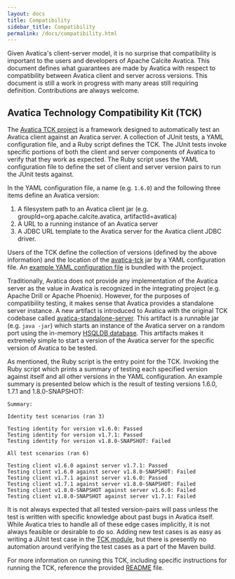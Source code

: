 ```yaml
---
layout: docs
title: Compatibility
sidebar_title: Compatibility
permalink: /docs/compatibility.html
---
```


<!--
{% comment %}
Licensed to the Apache Software Foundation (ASF) under one or more
contributor license agreements.  See the NOTICE file distributed with
this work for additional information regarding copyright ownership.
The ASF licenses this file to you under the Apache License, Version 2.0
(the "License"); you may not use this file except in compliance with
the License.  You may obtain a copy of the License at

http://www.apache.org/licenses/LICENSE-2.0

Unless required by applicable law or agreed to in writing, software
distributed under the License is distributed on an "AS IS" BASIS,
WITHOUT WARRANTIES OR CONDITIONS OF ANY KIND, either express or implied.
See the License for the specific language governing permissions and
limitations under the License.
{% endcomment %}
-->

Given Avatica's client-server model, it is no surprise that compatibility is
important to the users and developers of Apache Calcite Avatica. This document
defines what guarantees are made by Avatica with respect to compatibility
between Avatica client and server across versions. This document is still a work
in progress with many areas still requiring definition. Contributions are always
welcome.

## Avatica Technology Compatibility Kit (TCK)

The [Avatica TCK project][github-tck] is a framework designed to automatically
test an Avatica client against an Avatica server. A collection of JUnit tests,
a YAML configuration file, and a Ruby script defines the TCK.
The JUnit tests invoke specific portions of both the client and
server components of Avatica to verify that they work as expected. The Ruby
script uses the YAML configuration file to define the set of
client and server version pairs to run the JUnit tests against.

In the YAML configuration file, a name (e.g. `1.6.0`) and the following three
items define an Avatica version:

1. A filesystem path to an Avatica client jar (e.g. groupId=org.apache.calcite.avatica, artifactId=avatica)
2. A URL to a running instance of an Avatica server
3. A JDBC URL template to the Avatica server for the Avatica client JDBC driver.

Users of the TCK define the collection of versions (defined by the above
information) and the location of the [avatica-tck][github-tck] jar by a YAML
configuration file. An [example YAML configuration file][github-tck-yml-file] is
bundled with the project.

Traditionally, Avatica does not provide any implementation of the Avatica server
as the value in Avatica is recognized in the integrating project (e.g. Apache
Drill or Apache Phoenix). However, for the purposes of compatibility testing, it
makes sense that Avatica provides a standalone server instance.  A new artifact
is introduced to Avatica with the original TCK codebase called
[avatica-standalone-server][github-standalone-server].  This artifact is a
runnable jar (e.g. `java -jar`) which starts an instance of the Avatica server
on a random port using the in-memory [HSQLDB database](http://hsqldb.org/). This
artifacts makes it extremely simple to start a version of the Avatica server for
the specific version of Avatica to be tested.

As mentioned, the Ruby script is the entry point for the TCK. Invoking the Ruby
script which prints a summary of testing each specified version against itself and
all other versions in the YAML configuration. An example summary is presented
below which is the result of testing versions 1.6.0, 1.7.1 and 1.8.0-SNAPSHOT:

```
Summary:

Identity test scenarios (ran 3)

Testing identity for version v1.6.0: Passed
Testing identity for version v1.7.1: Passed
Testing identity for version v1.8.0-SNAPSHOT: Failed

All test scenarios (ran 6)

Testing client v1.6.0 against server v1.7.1: Passed
Testing client v1.6.0 against server v1.8.0-SNAPSHOT: Failed
Testing client v1.7.1 against server v1.6.0: Passed
Testing client v1.7.1 against server v1.8.0-SNAPSHOT: Failed
Testing client v1.8.0-SNAPSHOT against server v1.6.0: Failed
Testing client v1.8.0-SNAPSHOT against server v1.7.1: Failed
```

It is not always expected that all tested version-pairs will pass unless the
test is written with specific knowledge about past bugs in Avatica itself. While
Avatica tries to handle all of these edge cases implicitly, it is not always
feasible or desirable to do so. Adding new test cases is as easy as writing a
JUnit test case in the [TCK module][github-tck-tests], but there is presently no
automation around verifying the test cases as a part of the Maven build.

For more information on running this TCK, including specific instructions for
running the TCK, reference the provided [README][github-tck-readme] file.

[github-tck]: https://github.com/apache/calcite-avatica/tree/master/tck
[github-tck-tests]: https://github.com/apache/calcite-avatica/tree/master/tck/src/main/java/org/apache/calcite/avatica/tck/tests
[github-standalone-server]: https://github.com/apache/calcite-avatica/tree/master/standalone-server
[github-tck-readme]: https://github.com/apache/calcite-avatica/tree/master/tck/README.md
[github-tck-yml-file]: https://github.com/apache/calcite-avatica/tree/master/tck/src/main/resources/example_config.yml
